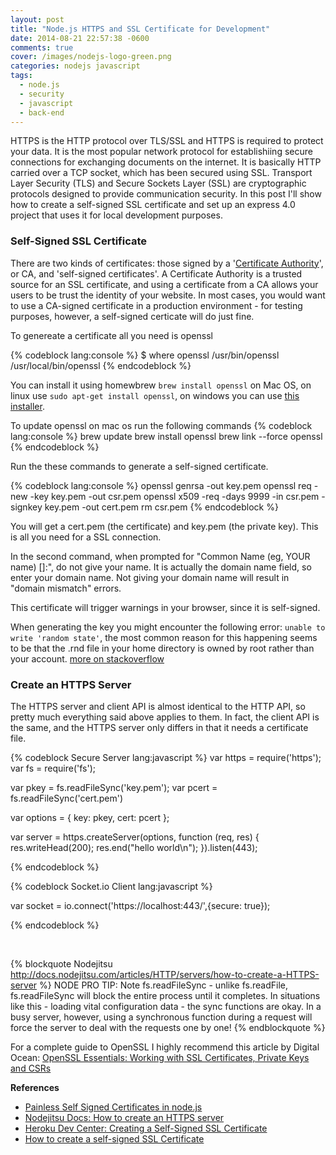 ```yaml
---
layout: post
title: "Node.js HTTPS and SSL Certificate for Development"
date: 2014-08-21 22:57:38 -0600
comments: true
cover: /images/nodejs-logo-green.png
categories: nodejs javascript
tags:
  - node.js
  - security
  - javascript
  - back-end
---
```


HTTPS is the HTTP protocol over TLS/SSL and HTTPS is required to protect your data. It is the most popular network protocol for establishiing secure connections for exchanging documents on the internet. It is basically HTTP carried over a TCP socket, which has been secured using SSL. Transport Layer Security (TLS) and Secure Sockets Layer (SSL) are cryptographic protocols designed to provide communication security. In this post I'll show how to create a self-signed SSL certificate and set up an express 4.0 project that uses it for local development purposes.

### Self-Signed SSL Certificate

There are two kinds of certificates: those signed by a '[Certificate Authority](http://en.wikipedia.org/wiki/Certificate_authority)', or CA, and 'self-signed certificates'. A Certificate Authority is a trusted source for an SSL certificate, and using a certificate from a CA allows your users to be trust the identity of your website. In most cases, you would want to use a CA-signed certificate in a production environment - for testing purposes, however, a self-signed certicate will do just fine.
<!--more-->
To genereate a certificate all you need is openssl

{% codeblock lang:console  %}
$ where openssl
/usr/bin/openssl  /usr/local/bin/openssl
{% endcodeblock %}

You can install it using homewbrew `brew install openssl` on Mac OS, on linux use `sudo apt-get install openssl`, on windows you can use [this installer](http://gnuwin32.sourceforge.net/packages/openssl.htm).

To update openssl on mac os run the following commands
{% codeblock lang:console  %}
brew update
brew install openssl
brew link --force openssl
{% endcodeblock %}

Run the these commands to generate a self-signed certificate.

{% codeblock lang:console  %}
openssl genrsa -out key.pem
openssl req -new -key key.pem -out csr.pem
openssl x509 -req -days 9999 -in csr.pem -signkey key.pem -out cert.pem
rm csr.pem
{% endcodeblock %}

You will get a cert.pem (the certificate) and key.pem (the private key). This is all you need for a SSL connection. 

In the second command, when prompted for "Common Name (eg, YOUR name) []:", do not give your name. It is actually the domain name field, so enter your domain name. Not giving your domain name will result in "domain mismatch" errors.

This certificate will trigger warnings in your browser, since it is self-signed.

When generating the key you might encounter the following error: `unable to write 'random state'`, the most common reason for this happening seems to be that the .rnd file in your home directory is owned by root rather than your account. [more on stackoverflow](http://stackoverflow.com/questions/94445/using-openssl-what-does-unable-to-write-random-state-mean)   


### Create an HTTPS Server

The HTTPS server and client API is almost identical to the HTTP API, so pretty much everything said above applies to them. In fact, the client API is the same, and the HTTPS server only differs in that it needs a certificate file.

{% codeblock Secure Server lang:javascript  %}
var https = require('https');
var fs = require('fs');

var pkey = fs.readFileSync('key.pem');
var pcert = fs.readFileSync('cert.pem')

var options = {
    key: pkey,
    cert: pcert
};

var server = https.createServer(options, function (req, res) {
    res.writeHead(200);
    res.end("hello world\n");
}).listen(443);

{% endcodeblock %}


{% codeblock Socket.io Client lang:javascript  %}

var socket = io.connect('https://localhost:443/',{secure: true});

{% endcodeblock %}

&nbsp;   

{% blockquote Nodejitsu http://docs.nodejitsu.com/articles/HTTP/servers/how-to-create-a-HTTPS-server %}
NODE PRO TIP: Note fs.readFileSync - unlike fs.readFile, fs.readFileSync will block the entire process until it completes. In situations like this - loading vital configuration data - the sync functions are okay. In a busy server, however, using a synchronous function during a request will force the server to deal with the requests one by one!
{% endblockquote %}

For a complete guide to OpenSSL I highly recommend this article by Digital Ocean: [OpenSSL Essentials: Working with SSL Certificates, Private Keys and CSRs](https://www.digitalocean.com/community/tutorials/openssl-essentials-working-with-ssl-certificates-private-keys-and-csrs) 


__References__   
 - [Painless Self Signed Certificates in node.js ](https://github.com/coolaj86/node-ssl-root-cas/wiki/Painless-Self-Signed-Certificates-in-node.js)   
 - [Nodejitsu Docs: How to create an HTTPS server](http://docs.nodejitsu.com/articles/HTTP/servers/how-to-create-a-HTTPS-server)    
 - [Heroku Dev Center: Creating a Self-Signed SSL Certificate](https://devcenter.heroku.com/articles/ssl-certificate-self)         
 - [How to create a self-signed SSL Certificate](http://www.akadia.com/services/ssh_test_certificate.html)
